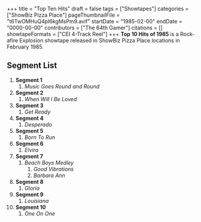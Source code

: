 +++
title = "Top Ten Hits"
draft = false
tags = ["Showtapes"]
categories = ["ShowBiz Pizza Place"]
pageThumbnailFile = "t6TwOMHuQ4pI6kgMsPm9.avif"
startDate = "1985-02-00"
endDate = "0000-00-00"
contributors = ["The 64th Gamer"]
citations = []
showtapeFormats = ["CEI 4-Track Reel"]
+++
**Top 10 Hits of 1985** is a Rock-afire Explosion showtape released in ShowBiz Pizza Place locations in February 1985.

## Segment List

1.  **Segment 1**
    1.  *Music Goes Round and Round*
2.  **Segment 2**
    1.  *When Will I Be Loved*
3.  **Segment 3**
    1.  *Get Ready*
4.  **Segment 4**
    1.  *Desperado*
5.  **Segment 5**
    1.  *Born To Run*
6.  **Segment 6**
    1.  *Elvira*
7.  **Segment 7**
    1.  *Beach Boys Medley*
        1.  *Good Vibrations*
        2.  *Barbara Ann*
8.  **Segment 8**
    1.  *Gloria*
9.  **Segment 9**
    1.  *Louisiana*
10. **Segment 10**
    1.  *One On One*
